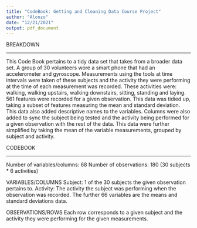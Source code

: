 ```yaml
---
title: "CodeBook: Getting and Cleaning Data Course Project"
author: "Alonzo"
date: "12/21/2021"
output: pdf_document
---
```


BREAKDOWN
_________
This Code Book pertains to a tidy data set that takes from a broader data set. A group of 30 volunteers wore a smart phone that had an accelerometer and gyroscope. Measurements using the tools at time intervals were taken of these subjects and the activity they were performing at the time of each measurement was recorded. These activities were: walking, walking upstairs, walking downstairs, sitting, standing and laying. 561 features were recorded for a given observation. This data was tidied up, taking a subset of features measuring the mean and standard deviation. This data also added descriptive names to the variables. Columns were also added to sync the subject being tested and the activity being performed for a given observation with the rest of the data. This data were further simplified by taking the mean of the variable measurements, grouped by subject and activity.


CODEBOOK
________
Number of variables/columns: 68
Number of observations: 180 (30 subjects * 6 activities)

VARIABLES/COLUMNS
Subject: 1 of the 30 subjects the given observation pertains to.
Activity: The activity the subject was performing when the observation was recorded.
The further 66 variables are the means and standard deviations data.

OBSERVATIONS/ROWS
Each row corresponds to a given subject and the activity they were performing for the given measurements.




